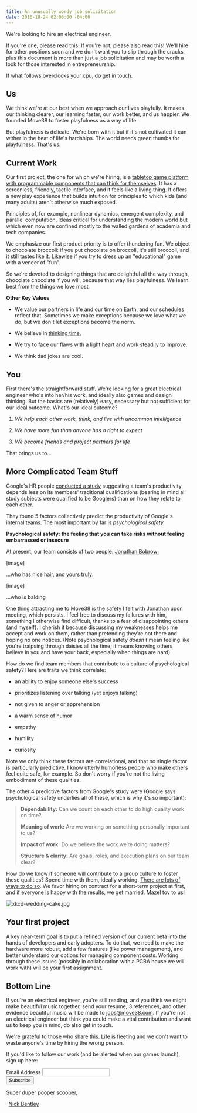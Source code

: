 ```yaml
---
title: An unusually wordy job solicitation
date: 2016-10-24 02:06:00 -04:00
---
```


We're looking to hire an electrical engineer.

If you're one, please read this!  If you're not, please also read this! We'll hire for other positions soon and we don't want you to slip through the cracks, plus this document is more than just a job solicitation and may be worth a look for those interested in entrepreneurship.

If what follows overclocks your cpu, do get in touch.

## Us

We think we're at our best when we approach our lives playfully. It makes our thinking clearer, our learning faster, our work better, and us happier. We founded Move38 to foster playfulness as a way of life.

But playfulness is delicate. We're born with it but if it's not cultivated it can wither in the heat of life's hardships. The world needs green thumbs for playfulness. That's us.

## Current Work

Our first project, the one for which we're hiring, is a [tabletop game platform with programmable components that can think for themselves](http://www.move38.com/blog/a-board-game-that-thinks/).  It has a screenless, friendly, tactile interface, and it feels like a living thing. It offers a new play experience that builds intuition for principles to which kids (and many adults) aren't otherwise much exposed.

Principles of, for example, nonlinear dynamics, emergent complexity, and parallel computation. Ideas critical for understanding the modern world but which even now are confined mostly to the walled gardens of academia and tech companies.

We emphasize our first product priority is to offer thundering fun. We object to chocolate broccoli: if you put chocolate on broccoli, it's still broccoli, and it still tastes like it. Likewise if you try to dress up an "educational" game with a veneer of "fun".

So we're devoted to designing things that are delightful all the way through, chocolate chocolate if you will, because that way lies playfulness. We learn best from the things we love most.

**Other Key Values**

* We value our partners in life and our time on Earth, and our schedules reflect that. Sometimes we make exceptions because we love what we do, but we don't let exceptions become the norm.

* We believe in [thinking time.](http://www.inc.com/empact/why-successful-people-spend-10-hours-a-week-just-thinking.html)

* We try to face our flaws with a light heart and work steadily to improve.

* We think dad jokes are cool.

## You

First there's the straightforward stuff. We're looking for a great electrical engineer who's into her/his work, and ideally also games and design thinking. But the basics are (relatively) easy, necessary but not sufficient for our ideal outcome. What's our ideal outcome?

1. *We help each other work, think, and live with uncommon intelligence*

2. *We have more fun than anyone has a right to expect*

3. *We become friends and project partners for life*

That brings us to...

## More Complicated Team Stuff

Google's HR people [conducted a study](https://rework.withgoogle.com/blog/five-keys-to-a-successful-google-team/) suggesting a team's productivity depends less on its members' traditional qualifications (bearing in mind all study subjects were qualified to be Googlers) than on how they relate to each other.

They found 5 factors collectively predict the productivity of Google's internal teams. The most important by far is *psychological safety.*

**Psychological safety: the feeling that you can take risks without feeling embarrassed or insecure**

At present, our team consists of two people: [Jonathan Bobrow:](http://cargo.jonathanbobrow.com/)

\[image\]

...who has nice hair, and [yours truly:](https://nickbentleygames.wordpress.com/)

\[image\]

...who is balding

One thing attracting me to Move38 is the safety I felt with Jonathan upon meeting, which persists. I feel free to discuss my failures with him, something I otherwise find difficult, thanks to a fear of disappointing others (and myself). I cherish it because discussing my weaknesses helps me accept and work on them, rather than pretending they're not there and hoping no one notices. (Note psychological safety *doesn't* mean feeling like you're traipsing through daisies all the time; it means knowing others believe in you and have your back, especially when things are hard)

How  do we find team members that contribute to a culture of psychological safety? Here are traits we think correlate:

* an ability to enjoy someone else's success

* prioritizes listening over talking (yet enjoys talking)

* not given to anger or apprehension

* a warm sense of humor

* empathy

* humility

* curiosity

Note we only think these factors are correlational, and that no single factor is particularly predictive. I know utterly humorless people who make others feel quite safe, for example. So don't worry if you're not the living embodiment of these qualities.  

The other 4 predictive factors from Google's study were (Google says psychological safety underlies all of these, which is why it's so important):

> **Dependability:** Can we count on each other to do high quality work on time?
>
> **Meaning of work:** Are we working on something personally important to us?
>
> **Impact of work:** Do we believe the work we’re doing matters?
>
> **Structure & clarity:** Are goals, roles, and execution plans on our team clear?

How do we know if someone will contribute to a group culture to foster these qualities? Spend time with them, ideally working. [There are lots of ways to do so](http://www.huffingtonpost.com/young-entrepreneur-council/15-ideas-for-testing-your_b_2680528.html). We favor hiring on contract for a short-term project at first, and if everyone is happy with the results, we get married. Mazel tov to us!

![xkcd-wedding-cake.jpg](/uploads/xkcd-wedding-cake.jpg)

## **Your first project**

A key near-term goal is to put a refined version of our current beta into the hands of developers and early adopters. To do that, we need to make the hardware more robust, add a few features (like power management), and better understand our options for managing component costs. Working through these issues (possibly in collaboration with a PCBA house we will work with) will be your first assignment.

## Bottom Line

If you're an electrical engineer, you're still reading, and you think we might make beautiful music together, send your resume, 3 references, and other evidence beautiful music will be made to jobs@move38.com. If you're not an electrical engineer but think you could make a vital contribution and want us to keep you in mind, do also get in touch. 

We're grateful to those who share this. Life is fleeting and we don't want to waste anyone's time by hiring the wrong person.

If you'd like to follow our work (and be alerted when our games launch), sign up here:

<!-- Begin MailChimp Signup Form -->
<link href="//cdn-images.mailchimp.com/embedcode/classic-10_7.css" rel="stylesheet" type="text/css">
<style type="text/css">
\#mc_embed_signup{background:#fff; padding:0 10px 0 0px; margin:0 0 20px 0; max-width:300px; clear:left;}
</style>
<div id="mc_embed_signup">
<form action="//automatiles.us14.list-manage.com/subscribe/post?u=7857fa104de3ffc5bbe78d94c&id=c82a234f7c" method="post" id="mc-embedded-subscribe-form" name="mc-embedded-subscribe-form" class="validate" target="_blank" novalidate>
<div id="mc_embed_signup_scroll">
<div class="mc-field-group">
<label for="mce-EMAIL">Email Address</label>
<input type="email" value="" name="EMAIL" class="required email" id="mce-EMAIL">
</div>
<div id="mce-responses" class="clear">
<div class="response" id="mce-error-response" style="display:none"></div>
<div class="response" id="mce-success-response" style="display:none"></div>
</div>    <!-- real people should not fill this in and expect good things - do not remove this or risk form bot signups-->
<div style="position: absolute; left: -5000px;" aria-hidden="true"><input type="text" name="b_7857fa104de3ffc5bbe78d94c_c82a234f7c" tabindex="-1" value=""></div>
<div class="clear"><input type="submit" value="Subscribe" name="subscribe" id="mc-embedded-subscribe" class="button"></div>
</div>
</form>
</div>
<script type='text/javascript' src='//s3.amazonaws.com/downloads.mailchimp.com/js/mc-validate.js'></script><script type='text/javascript'>(function($) {window.fnames = new Array(); window.ftypes = new Array();fnames\[0\]='EMAIL';ftypes\[0\]='email';fnames\[1\]='FNAME';ftypes\[1\]='text';fnames\[2\]='LNAME';ftypes\[2\]='text';}(jQuery));var $mcj = jQuery.noConflict(true);</script>
<!--End mc_embed_signup-->

Super duper pooper scooper,

-[Nick Bentley](https://nickbentleygames.wordpress.com/)